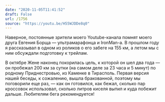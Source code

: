 ```yaml
---
date: "2020-11-05T11:41:52"
draft: False
url: /1756
source: "https://youtu.be/H55WJDDe8q0"
---
```


Наверное, постоянные зрители моего Youtube-канала помнят моего друга Евгения Борща — ультрамарафонца и IronMan-а. В прошлом году я рассказывал в одном из роликов о его забеге на 155 км, а летом мы с ним обсуждали подготовку к трейлам. 

В октябре Жене наконец покорилась цель, к которой он шел два года — он пробежал 200 км за сутки (на самом деле за 23 часа и 5 минут) по родному Приднестровью, из Каменке в Тирасполь. Первая версия нашей беседы, к сожалению, вышла бракованной, поэтому мы поговорили еще раз, — как он готовился, как бежал, сколько пар кроссовок использовал, сколько литров киселя выпил и куда побежит дальше. Любителям бега рекомендуется!
